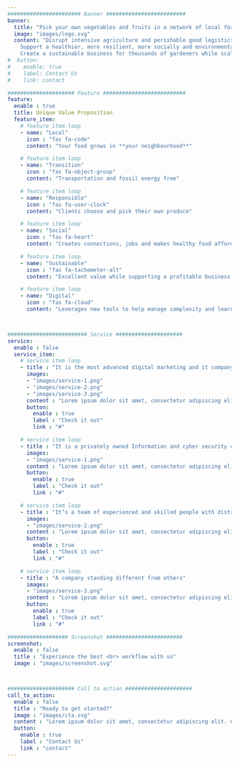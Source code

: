 ```yaml
---
####################### Banner #########################
banner:
  title: "Pick your own vegetables and fruits in a network of local forest-gardens."
  image: "images/logo.svg"
  content: "Disrupt intensive agriculture and perishable good logistics into a zero carbon footprint food supply. <br>
    Support a healthier, more resilient, more socially and environmentally conscious lifestyle.<br>
    Create a sustainable business for thousands of gardeners while scaling Bon Vivant Garden brand and impact."
#  button:
#    enable: true
#    label: Contact Us
#    link: contact

##################### Feature ##########################
feature:
  enable : true
  title: Unique Value Proposition
  feature_item:
    # feature item loop
    - name: "Local"
      icon : "fas fa-code"
      content: "Your food grows in **your neighbourhood**"

    # feature item loop
    - name: "Transition"
      icon : "fas fa-object-group"
      content: "Transportation and fossil energy free"

    # feature item loop
    - name: "Responsible"
      icon : "fas fa-user-clock"
      content: "Clients choose and pick their own produce"

    # feature item loop
    - name: "Social"
      icon : "fas fa-heart"
      content: "Creates connections, jobs and makes healthy food affordable"

    # feature item loop
    - name: "Sustainable"
      icon : "fas fa-tachometer-alt"
      content: "Excellent value while supporting a profitable business model"

    # feature item loop
    - name: "Digital"
      icon : "fas fa-cloud"
      content: "Leverages new tools to help manage complexity and learning"



######################### Service #####################
service:
  enable : false
  service_item:
    # service item loop
    - title : "It is the most advanced digital marketing and it company."
      images:
      - "images/service-1.png"
      - "images/service-2.png"
      - "images/service-3.png"
      content : "Lorem ipsum dolor sit amet, consectetur adipiscing elit. Consequat tristique eget amet, tempus eu at consecttur. Leo facilisi nunc viverra tellus. Ac laoreet sit vel consquat. consectetur adipiscing elit. Consequat tristique eget amet, tempus eu at consecttur. Leo facilisi nunc viverra tellus. Ac laoreet sit vel consquat."
      button:
        enable : true
        label : "Check it out"
        link : "#"

    # service item loop
    - title : "It is a privately owned Information and cyber security company"
      images:
      - "images/service-1.png"
      content : "Lorem ipsum dolor sit amet, consectetur adipiscing elit. Consequat tristique eget amet, tempus eu at consecttur. Leo facilisi nunc viverra tellus. Ac laoreet sit vel consquat. consectetur adipiscing elit. Consequat tristique eget amet, tempus eu at consecttur. Leo facilisi nunc viverra tellus. Ac laoreet sit vel consquat."
      button:
        enable : true
        label : "Check it out"
        link : "#"

    # service item loop
    - title : "It’s a team of experienced and skilled people with distributions"
      images:
      - "images/service-2.png"
      content : "Lorem ipsum dolor sit amet, consectetur adipiscing elit. Consequat tristique eget amet, tempus eu at consecttur. Leo facilisi nunc viverra tellus. Ac laoreet sit vel consquat. consectetur adipiscing elit. Consequat tristique eget amet, tempus eu at consecttur. Leo facilisi nunc viverra tellus. Ac laoreet sit vel consquat."
      button:
        enable : true
        label : "Check it out"
        link : "#"

    # service item loop
    - title : "A company standing different from others"
      images:
      - "images/service-3.png"
      content : "Lorem ipsum dolor sit amet, consectetur adipiscing elit. Consequat tristique eget amet, tempus eu at consecttur. Leo facilisi nunc viverra tellus. Ac laoreet sit vel consquat. consectetur adipiscing elit. Consequat tristique eget amet, tempus eu at consecttur. Leo facilisi nunc viverra tellus. Ac laoreet sit vel consquat."
      button:
        enable : true
        label : "Check it out"
        link : "#"

################### Screenshot ########################
screenshot:
  enable : false
  title : "Experience the best <br> workflow with us"
  image : "images/screenshot.svg"



##################### Call to action #####################
call_to_action:
  enable : false
  title : "Ready to get started?"
  image : "images/cta.svg"
  content : "Lorem ipsum dolor sit amet, consectetur adipiscing elit. Consequat tristique eget amet, tempus eu at consecttur."
  button:
    enable : true
    label : "Contact Us"
    link : "contact"
---
```

